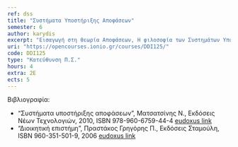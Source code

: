```yaml
---
ref: dss
title: "Συστήματα Υποστήριξης Αποφάσεων"
semester: 6
author: karydis
excerpt: "Εισαγωγή στη θεωρία Αποφάσεων, Η φιλοσοφία των Συστημάτων Υποστήριξης Αποφάσεων και ο ρόλος τους στις διαδικασίες λήψης αποφάσεων στην επιχείρηση, Αρχιτεκτονική Συστημάτων Υποστήριξης Αποφάσεων, Συστημάτων Υποστήριξης Αποφάσεων βασισμένα στη διαχείριση Βάσεων Δεδομένων και Συστημάτων Υποστήριξης Αποφάσεων βασισμένα στη διαχείριση Βάσεων Μοντέλων, Τεχνικές και Μοντέλα λήψης αποφάσεων: Δέντρα αποφάσεων, μαθηματικός προγραμματισμός, ανάλυση ευαισθησίας, what-if ανάλυση, ανάλυση βάσει στόχων. Πολυκριτηριακά Συστημάτων Υποστήριξης Αποφάσεων, Συστήματα υποστήριξης ομαδικής λήψης αποφάσεων (GDSS). Αξιοποίηση Αποθηκών Δεδομένων (Data Warehouses) και τεχνικών Εξόρυξης Δεδομένων (Data Mining) για την υποστήριξη της λήψης αποφάσεων, Συστήματα πληροφόρησης και υποστήριξης ανωτέρων στελεχών (EIS-ESS), Γεωγραφικά Πληροφοριακά Συστήματα (GIS). Βασισμένα στη γνώση (KMS) και Έμπειρα Συστήματα (ES), Εφαρμογές και παραδείγματα ΣΥΑ."
uri: "https://opencourses.ionio.gr/courses/DDI125/"
code: DDI125
type: "Κατεύθυνση Π.Σ."
hours: 4
extra: 2Ε
ects: 5
---
```



Βιβλιογραφία: 
  - “Συστήματα υποστήριξης αποφάσεων”, Ματσατσίνης Ν., Εκδόσεις Νέων Τεχνολογιών, 2010, ISBN 978-960-6759-44-4 [eudoxus link](https://service.eudoxus.gr/search/#a/id:5014/0)
  - “Διοικητική επιστήμη”, Πραστάκος Γρηγόρης Π., Εκδόσεις Σταμούλη, ISBN 960-351-501-9, 2006 [eudoxus link](https://service.eudoxus.gr/search/#a/id:41955482/0)

